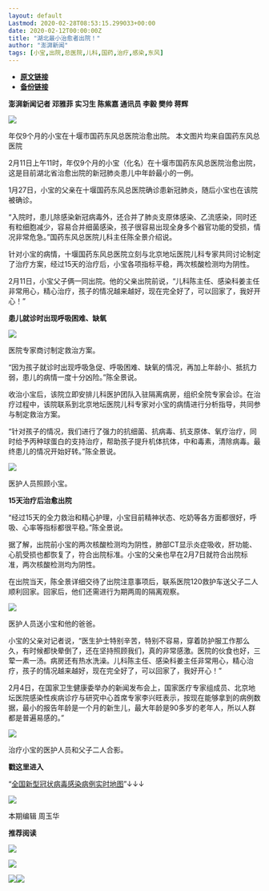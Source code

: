 ```yaml
---
layout: default
Lastmod: 2020-02-28T08:53:15.299033+00:00
date: 2020-02-12T00:00:00Z
title: "湖北最小治愈者出院！"
author: "澎湃新闻"
tags: [小宝,出院,总医院,儿科,国药,治疗,感染,东风]
---
```


* [**原文链接**](http://mp.weixin.qq.com/s?__biz=MjM5MzI5NTU3MQ==&mid=2651581118&idx=4&sn=82075cd40393b79de3ffaa4b9865779b&chksm=bd6677028a11fe1414f6ad2e753e40521ea7704258d2661ae67d54733178617df39d2f382bc6#rd)
* [**备份链接**](http://archive.today/EJwPa)


**澎湃新闻记者 邓雅菲 实习生 陈紫嘉 通讯员 李毅 樊帅 蒋辉**

  

![](/images/post/6c36d11834e78e7b52594b12d7c4ad5c.jpg)

年仅9个月的小宝在十堰市国药东风总医院治愈出院。 本文图片均来自国药东风总医院

2月11日上午11时，年仅9个月的小宝（化名）在十堰市国药东风总医院治愈出院，这是目前湖北省治愈出院的新冠肺炎患儿中年龄最小的一例。

1月27日，小宝的父亲在十堰国药东风总医院确诊患新冠肺炎，随后小宝也在该院被确诊。

“入院时，患儿除感染新冠病毒外，还合并了肺炎支原体感染、乙流感染，同时还有粒细胞减少，容易合并细菌感染，孩子很容易出现全身多个器官功能的受损，情况非常危急。”国药东风总医院儿科主任陈全景介绍说。

针对小宝的病情，十堰国药东风总医院立刻与北京地坛医院儿科专家共同讨论制定了治疗方案，经过15天的治疗后，小宝各项指标平稳，两次核酸检测均为阴性。

2月11日，小宝父子俩一同出院。他的父亲出院前说，“儿科陈主任、感染科姜主任非常用心，精心治疗，孩子的情况越来越好，现在完全好了，可以回家了，我好开心！”

**患儿就诊时出现呼吸困难、缺氧**

![](/images/post/28c14243c415d5a9ca11f11ce87699be.jpg)

医院专家商讨制定救治方案。  
  

“因为孩子就诊时出现呼吸急促、呼吸困难、缺氧的情况，再加上年龄小、抵抗力弱，患儿的病情一度十分凶险。”陈全景说。

收治小宝后，该院立即安排儿科医护团队入驻隔离病房，组织全院专家会诊。在治疗过程中，该院联系到北京地坛医院儿科专家对小宝的病情进行分析指导，共同参与制定救治方案。

“针对孩子的情况，我们进行了强力的抗细菌、抗病毒、抗支原体、氧疗治疗，同时给予丙种球蛋白的支持治疗，帮助孩子提升机体抗体，中和毒素，清除病毒。最终患儿的情况开始好转。”陈全景说。

![](/images/post/fa8fcfa4f1ff9a8fefcc9d25637e9c33.jpg)

医护人员照顾小宝。  
  

**15天治疗后治愈出院**

“经过15天的全力救治和精心护理，小宝目前精神状态、吃奶等各方面都很好，呼吸、心率等指标都很平稳。”陈全景说。

据了解，出院前小宝的两次核酸检测均为阴性，肺部CT显示炎症吸收，肝功能、心肌受损也都恢复了，符合出院标准。小宝的父亲也早在2月7日就符合出院标准，两次核酸检测均为阴性。

在出院当天，陈全景详细交待了出院注意事项后，联系医院120救护车送父子二人顺利回家。回家后，他们还需进行为期两周的隔离观察。

![](/images/post/3fb525a8491c1f9376f7e10fb421a287.jpg)

医护人员送小宝和他的爸爸。  
  

小宝的父亲对记者说，“医生护士特别辛苦，特别不容易，穿着防护服工作那么久，有时候都快晕倒了，还在坚持照顾我们，真的非常感激。医院的伙食也好，三荤一素一汤。病房还有热水洗澡。儿科陈主任、感染科姜主任非常用心，精心治疗，孩子的情况越来越好，现在完全好了，可以回家了，我好开心！”

2月4日，在国家卫生健康委举办的新闻发布会上，国家医疗专家组成员、北京地坛医院感染性疾病诊疗与研究中心首席专家李兴旺表示，按现在能够拿到的病例数据，最小的报告年龄是一个月的新生儿，最大年龄是90多岁的老年人，所以人群都是普遍易感的。”  

  

![](/images/post/9b9736d3c4948619379fa188457a44b2.jpg)

治疗小宝的医护人员和父子二人合影。

  

**戳这里进入**

“[全国新型冠状病毒感染病例实时地图](http://projects.thepaper.cn/thepaper-cases/839studio/feiyan/)”↓↓↓

[![](/images/post/15a4bc01c19b9e56f61d4f79069e4c63.jpg)](http://projects.thepaper.cn/thepaper-cases/839studio/feiyan/)

  

本期编辑 周玉华  

  

**推荐阅读**

  

[![](/images/post/afecae2e98617119d861527da0b0c133.jpg)](http://mp.weixin.qq.com/s?__biz=MjM5MzI5NTU3MQ==&mid=2651570730&idx=1&sn=fd15b387426ce4e0777f302988b331c7&chksm=bd665f968a11d680567dfeae3d5023076be9ebf3e160be8f56173567e538300d5dcf9c3ddbce&scene=21#wechat_redirect)

[![](/images/post/fb7c79e4de8958a5845b7b2bb8323953.jpg)](http://mp.weixin.qq.com/s?__biz=MjM5MzI5NTU3MQ==&mid=2651569003&idx=2&sn=dce2cf8d15a65d6cbe53416ed734e7d4&chksm=bd6626d78a11afc18cc3605cf9be790c0318191b2a58958b3f4d53a35dde3c5b9bfd86c48db9&scene=21#wechat_redirect)

[![](/images/post/a7247c4a22145cf6975e45101e173979.jpg)](http://mp.weixin.qq.com/s?__biz=MjM5MzI5NTU3MQ==&mid=2651576152&idx=3&sn=529216a17e15837b35fc7a983f7f0108&chksm=bd664ae48a11c3f28a9dd3fe571511b5350b6e05d8d584b97b70e6e20f6ea992fa7ad9d8a8f7&scene=21#wechat_redirect)[![](/images/post/faa036129172f4ba4cb775ad946d1eff.jpg)](http://e.cn.miaozhen.com/r/k=6005545&p=8XZ&met=0&rt=2&mo=__OS__&ns=__IP__&m0=__OPENUDID__&m0a=__DUID__&m1=__ANDROIDID1__&m1a=__ANDROIDID__&m2=__IMEI__&m4=__AAID__&m5=__IDFA__&m6=__MAC1__&m6a=__MAC__&v=__LOC__&vo=3b729d086&vr=2&o=http://a.app.qq.com/o/simple.jsp?pkgname=com.wondertek.paper&ckey=CK1386097627120)

